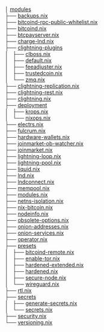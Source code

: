 
│ [modules](.)		  
├── [backups.nix](backups.nix)		  
├── [bitcoind-rpc-public-whitelist.nix](bitcoind-rpc-public-whitelist.nix)		  
├── [bitcoind.nix](bitcoind.nix)	  
├── [btcpayserver.nix](btcpayserver.nix)	  
├── [charge-lnd.nix](charge-lnd.nix)		  
├── [clightning-plugins](clightning-plugins)		  
│   ├── [clboss.nix](clightning-plugins/clboss.nix)		    
│   ├── [default.nix](clightning-plugins/default.nix)		  
│   ├── [feeadjuster.nix	](clightning-plugins/feeadjuster.nix	)	  
│   ├── [trustedcoin.nix	](clightning-plugins/trustedcoin.nix	)	  
│   └── [zmq.nix](clightning-plugins/zmq.nix)		  
├── [clightning-replication.nix](clightning-replication.nix)		  
├── [clightning-rest.nix	](clightning-rest.nix	)	  
├── [clightning.nix](clightning.nix)		  
├── [deployment](deployment)		  
│   ├── [krops.nix](deployment/krops.nix)		  
│   └── [nixops.nix](deployment/nixops.nix)		  
├── [electrs.nix](electrs.nix)		  
├── [fulcrum.nix](fulcrum.nix)		  
├── [hardware-wallets.nix](hardware-wallets.nix)		  
├── [joinmarket-ob-watcher.nix](joinmarket-ob-watcher.nix)		  
├── [joinmarket.nix](joinmarket.nix)		  
├── [lightning-loop.nix](lightning-loop.nix)		  
├── [lightning-pool.nix](lightning-pool.nix)		  
├── [liquid.nix](liquid.nix)		  
├── [lnd.nix](lnd.nix)		  
├── [lndconnect.nix](lndconnect.nix)		  
├── [mempool.nix](mempool.nix)		  
├── [modules.nix](modules.nix)		  
├── [netns-isolation.nix](netns-isolation.nix)	  
├── [nix-bitcoin.nix](nix-bitcoin.nix)	  
├── [nodeinfo.nix	](nodeinfo.nix	)	  
├── [obsolete-options.nix](obsolete-options.nix)	  	
├── [onion-addresses.nix](onion-addresses.nix)		  
├── [onion-services.nix](onion-services.nix)		  
├── [operator.nix	](operator.nix	)	  
├── [presets](presets)		    
│   ├── [bitcoind-remote.nix](presets/bitcoind-remote.nix)		  
│   ├── [enable-tor.nix](presets/enable-tor.nix)		  
│   ├── [hardened-extended.nix](presets/hardened-extended.nix	)	  
│   ├── [hardened.nix](presets/hardened.nix)		  
│   ├── [secure-node.nix](presets/secure-node.nix	)	  
│   └── [wireguard.nix](presets/wireguard.nix)		  
├── [rtl.nix](rtl.nix)		  
├── [secrets](secrets)		  
│   ├── [generate-secrets.nix](secrets/generate-secrets.nix)		  
│   └── [secrets.nix	](secrets/secrets.nix	)	  
├── [security.nix	](security.nix	)	  
└── [versioning.nix](versioning.nix)		  
